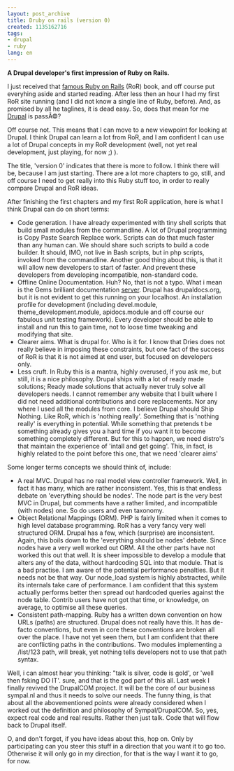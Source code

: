 ```yaml
---
layout: post_archive
title: Druby on rails (version 0)
created: 1135162716
tags:
- drupal
- ruby
lang: en
---
```

<strong>A Drupal developer's first impression of Ruby on Rails.</strong>

I just received that <a href="http://www.pragmaticprogrammer.com/titles/rails/index.html">famous Ruby on Rails</a> (RoR) book, and off course put everyhing aside and started reading. After less then an hour I had my first RoR site running (and I did not know a single line of Ruby, before). And, as promised by all he taglines, it is dead easy. So, does that  mean for me <a href="http://drupal.org">Drupal</a> is passÃ©? 

Off course not. This means that I can move to a new viewpoint for looking at Drupal. I think Drupal can learn a lot from RoR, and I am confident I can use a lot of Drupal concepts in my RoR development (well, not yet real development, just playing, for now ;) ).

The title, 'version 0' indicates that there is more to follow. I think there will be, because I am just starting. There are a lot more chapters to go, still, and off course I need to get really into this Ruby stuff too, in order to really compare Drupal and RoR ideas. 

After finishing the first chapters and my first RoR application, here is what I think Drupal can do on short terms:
<ul>
<li>Code generation. I have already experimented with tiny shell scripts that build small modules from the commandline. A lot of Drupal programming is Copy Paste Search Replace work. Scripts can do that much faster than any human can. We should share such scripts to build a code builder. It should, IMO, not live in Bash scripts, but in php scripts, invoked from the commandline.
Another good thing about this, is that it will allow new developers to start of faster. And prevent these developers from developing incompatible, non-standard code.</li>
<li>Offline Online Documentation. Huh? No, that is not a typo. What i mean is the Gems brilliant documentation <a href="http://localhost:8808">server</a>. Drupal has drupaldocs.org, but it is not evident to get this running on your localhost. An installation profile for development (including devel.module, theme_development.module, apidocs.module and off course our fabulous unit testing framework). Every developer should be able to install and run this to gain time, not to loose time tweaking and modifying that site.</li>
<li>Clearer aims. What is drupal for. Who is it for. I know that Dries does not really believe in imposing these constraints, but one fact of the success of RoR is that it is not aimed at end user, but focused on developers only.</li>
<li>Less cruft. In Ruby this is a mantra, highly overused, if you ask me, but still, it is a nice philosophy. Drupal ships with a lot of ready made solutions; Ready made solutions that actually never truly solve all developers needs. I cannot remember any website that I built where I did not need additional contributions and core replacements. Nor any where I used all the modules from core. I believe Drupal should Ship Nothing. Like RoR, which is 'nothing really'. Something that is 'nothing really' is everything in potential. While something that pretends t be something already gives you a hard time if you want it to become something completely different. But for this to happen, we need distro's that maintain the experience of 'intall and get going'. This, in fact, is highly related to the point before this one, that we need 'clearer aims'</li>
</ul>

Some longer terms concepts we should think of, include:
<ul>
<li>A real MVC. Drupal has no real model view controller framework. Well, in fact it has many, which are rather inconsistent. Yes, this is that endless debate on 'everything should be nodes'. The node part is the very best MVC in Drupal, but comments have a rather limited, and incompatible (with nodes) one. So do users and even taxonomy.</li>
<li>Object Relational Mappings (ORM). PHP is fairly limited when it comes to high level database programming. RoR has a very fancy very well structured ORM. Drupal has a few, which (surprise) are inconsistent. Again, this boils down to the 'everything should be nodes' debate. Since nodes have a very well worked out ORM. All the other parts have not worked this out that well. It is sheer impossible to develop a module that alters any of the data, without hardcoding SQL into that module. That is a bad practise. I am aware of the potential performance penalties. But it needs not be that way. Our node_load system is highly abstracted, while its internals take care of performance. I am confident that this system actually performs better then spread out hardcoded queries against the node table. Contrib users have not got that time, or knowledge, on average, to optimise all these queries.</li>
<li>Consistent path-mapping. Ruby has a written down convention on how URLs (paths) are structured. Drupal does not really have this. It has de-facto conventions, but even in core these conventions are broken all over the place. I have not yet seen them, but I am confident that there are conflicting paths in the contributions. Two modules implementing a /list/123 path, will break, yet nothing tells developers not to use that path syntax.</li>
</ul>

Well, i can almost hear you thinking: "talk is silver, code is gold', or 'well then fsking DO IT'. sure, and that is the god part of this all. 
Last week I finally revived the DrupalCOM project. It will be the core of our business sympal.nl and thus it needs to solve our needs. The funny thing, is that about all the abovementioned points were already considered when I worked out the definition and philosophy of Sympal/DrupalCOM.
So, yes, expect real code and real results. Rather then just talk. Code that will flow back to Drupal itself.

O, and don't forget, if you have ideas about this, hop on. Only by participating can you steer this stuff in a direction that you want it to go too. Otherwise it will only go in my direction, for that is the way I want it to go, for now. 
